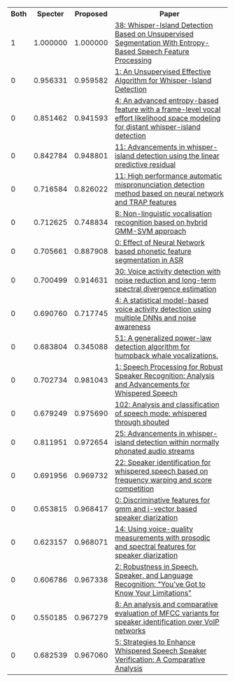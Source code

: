 <html><table><tr>
<th>Both</th>
<th>Specter</th>
<th>Proposed</th>
<th>Paper</th>
</tr>
<tr>
<td>1</td>
<td>1.000000</td>
<td>1.000000</td>
<td><a href="https://www.semanticscholar.org/paper/85e85bdffcb35571151d108ebf96957f0fc2ba60">38: Whisper-Island Detection Based on Unsupervised Segmentation With Entropy-Based Speech Feature Processing</a></td>
</tr>
<tr>
<td>0</td>
<td>0.956331</td>
<td>0.959582</td>
<td><a href="https://www.semanticscholar.org/paper/e9f7973a075320addfa02497af5682a21a74485b">1: An Unsupervised Effective Algorithm for Whisper-Island Detection</a></td>
</tr>
<tr>
<td>0</td>
<td>0.851462</td>
<td>0.941593</td>
<td><a href="https://www.semanticscholar.org/paper/4e41f76cd45c9266df5ee0813fcf0fd9a1e75319">4: An advanced entropy-based feature with a frame-level vocal effort likelihood space modeling for distant whisper-island detection</a></td>
</tr>
<tr>
<td>0</td>
<td>0.842784</td>
<td>0.948801</td>
<td><a href="https://www.semanticscholar.org/paper/9cf075a88a46da1a4737bec63c40cb5397570541">11: Advancements in whisper-island detection using the linear predictive residual</a></td>
</tr>
<tr>
<td>0</td>
<td>0.716584</td>
<td>0.826022</td>
<td><a href="https://www.semanticscholar.org/paper/ddc22098fee8cfef67c528cf9f5dcd12f4aeab56">11: High performance automatic mispronunciation detection method based on neural network and TRAP features</a></td>
</tr>
<tr>
<td>0</td>
<td>0.712625</td>
<td>0.748834</td>
<td><a href="https://www.semanticscholar.org/paper/9098e33b020d3847cdd552cf748084985beabbf2">8: Non-linguistic vocalisation recognition based on hybrid GMM-SVM approach</a></td>
</tr>
<tr>
<td>0</td>
<td>0.705661</td>
<td>0.887908</td>
<td><a href="https://www.semanticscholar.org/paper/cf0efb7c8c6d82637f371b07887b6e4936b1f689">0: Effect of Neural Network based phonetic feature segmentation in ASR</a></td>
</tr>
<tr>
<td>0</td>
<td>0.700499</td>
<td>0.914631</td>
<td><a href="https://www.semanticscholar.org/paper/ecece11b5c4b5d7461b87279ec4536412771ce6b">30: Voice activity detection with noise reduction and long-term spectral divergence estimation</a></td>
</tr>
<tr>
<td>0</td>
<td>0.690760</td>
<td>0.717745</td>
<td><a href="https://www.semanticscholar.org/paper/6553547e8d7ffa116b8275c6fdad0efbb0dcbf2b">4: A statistical model-based voice activity detection using multiple DNNs and noise awareness</a></td>
</tr>
<tr>
<td>0</td>
<td>0.683804</td>
<td>0.345088</td>
<td><a href="https://www.semanticscholar.org/paper/aabd0daaef8447b7f6abc2ad2e0f22b6676ef215">51: A generalized power-law detection algorithm for humpback whale vocalizations.</a></td>
</tr>
<tr>
<td>0</td>
<td>0.702734</td>
<td>0.981043</td>
<td><a href="https://www.semanticscholar.org/paper/70dd6d70b982c1a18764e1ae1906c6545911e754">1: Speech Processing for Robust Speaker Recognition: Analysis and Advancements for Whispered Speech</a></td>
</tr>
<tr>
<td>0</td>
<td>0.679249</td>
<td>0.975690</td>
<td><a href="https://www.semanticscholar.org/paper/0add069767c8746c27693384f4e842f39c95a35a">102: Analysis and classification of speech mode: whispered through shouted</a></td>
</tr>
<tr>
<td>0</td>
<td>0.811951</td>
<td>0.972654</td>
<td><a href="https://www.semanticscholar.org/paper/608b14aaa99c8c36300a747fb2d3ab6a0a886c33">25: Advancements in whisper-island detection within normally phonated audio streams</a></td>
</tr>
<tr>
<td>0</td>
<td>0.691956</td>
<td>0.969732</td>
<td><a href="https://www.semanticscholar.org/paper/bfeba001f737d060dc86274ca8b9351b2468013a">22: Speaker identification for whispered speech based on frequency warping and score competition</a></td>
</tr>
<tr>
<td>0</td>
<td>0.653815</td>
<td>0.968417</td>
<td><a href="https://www.semanticscholar.org/paper/fae4f263d23032df814e9eae8f82c36f746afc0b">0: Discriminative features for gmm and i-vector based speaker diarization</a></td>
</tr>
<tr>
<td>0</td>
<td>0.623157</td>
<td>0.968071</td>
<td><a href="https://www.semanticscholar.org/paper/fa747460078286477078f8e48fd701e5686e4137">14: Using voice-quality measurements with prosodic and spectral features for speaker diarization</a></td>
</tr>
<tr>
<td>0</td>
<td>0.606786</td>
<td>0.967338</td>
<td><a href="https://www.semanticscholar.org/paper/a4179fd60cb78b63f9464970d715051185e39e3f">2: Robustness in Speech, Speaker, and Language Recognition: "You've Got to Know Your Limitations"</a></td>
</tr>
<tr>
<td>0</td>
<td>0.550185</td>
<td>0.967279</td>
<td><a href="https://www.semanticscholar.org/paper/2a78b7f734aab59fd7f2ff58a0fa222d7df89760">8: An analysis and comparative evaluation of MFCC variants for speaker identification over VoIP networks</a></td>
</tr>
<tr>
<td>0</td>
<td>0.682539</td>
<td>0.967060</td>
<td><a href="https://www.semanticscholar.org/paper/3a5b09750bcf4edbfdf5b8108bccfdef19298270">5: Strategies to Enhance Whispered Speech Speaker Verification: A Comparative Analysis</a></td>
</tr>
</table></html>
